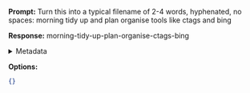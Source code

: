 **Prompt:**
Turn this into a typical filename of  2-4 words, hyphenated, no spaces: morning tidy up and plan organise tools like ctags and bing

**Response:**
morning-tidy-up-plan-organise-ctags-bing

<details><summary>Metadata</summary>

- Duration: 629 ms
- Datetime: 2024-01-12T13:10:51.531099
- Model: gpt-3.5-turbo-0613

</details>

**Options:**
```json
{}
```

